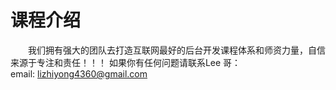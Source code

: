 # 课程介绍

&emsp;&emsp;我们拥有强大的团队去打造互联网最好的后台开发课程体系和师资力量，自信来源于专注和责任！！！
如果你有任何问题请联系Lee 哥：  
email: lizhiyong4360@gmail.com

